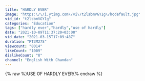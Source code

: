 ```yaml
---
title: "HARDLY EVER"
image: "https:\/\/i.ytimg.com\/vi\/t2lsbmVGY1g\/hqdefault.jpg"
vid_id: "t2lsbmVGY1g"
categories: "Education"
tags: ["hardly ever","hardly","use of hardly"]
date: "2021-10-09T11:37:20+03:00"
vid_date: "2021-03-15T17:09:48Z"
duration: "PT3M27S"
viewcount: "8014"
likeCount: "1009"
dislikeCount: "8"
channel: "English With Chandan"
---
```

{% raw %}USE OF HARDLY EVER{% endraw %}
